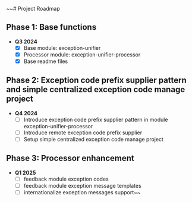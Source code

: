 ~~# Project Roadmap

## Phase 1: Base functions
- **Q3 2024**
    - [x] Base module: exception-unifier
    - [x] Processor module: exception-unifier-processor
    - [x] Base readme files

## Phase 2: Exception code prefix supplier pattern and simple centralized exception code manage project
- **Q4 2024**
    - [ ] Introduce exception code prefix supplier pattern in module exception-unifier-processor
    - [ ] Introduce remote exception code prefix supplier
    - [ ] Setup simple centralized exception code manage project

## Phase 3: Processor enhancement
- **Q1 2025**
    - [ ] feedback module exception codes
    - [ ] feedback module exception message templates
    - [ ] internationalize exception messages support~~
